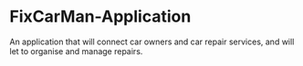 # FixCarMan-Application
An application that will connect car owners and car repair services, and will let to organise and manage repairs.
